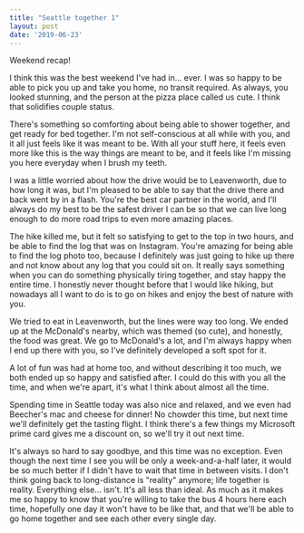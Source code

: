 ```yaml
---
title: "Seattle together 1"
layout: post
date: '2019-06-23'
---
```


Weekend recap!

I think this was the best weekend I've had in... ever. I was so happy to be able to pick you up and take you home, no transit required. As always, you looked stunning, and the person at the pizza place called us cute. I think that solidifies couple status.

There's something so comforting about being able to shower together, and get ready for bed together. I'm not self-conscious at all while with you, and it all just feels like it was meant to be. With all your stuff here, it feels even more like this is the way things are meant to be, and it feels like I'm missing you here everyday when I brush my teeth.

I was a little worried about how the drive would be to Leavenworth, due to how long it was, but I'm pleased to be able to say that the drive there and back went by in a flash. You're the best car partner in the world, and I'll always do my best to be the safest driver I can be so that we can live long enough to do more road trips to even more amazing places.

The hike killed me, but it felt so satisfying to get to the top in two hours, and be able to find the log that was on Instagram. You're amazing for being able to find the log photo too, because I definitely was just going to hike up there and not know about any log that you could sit on. It really says something when you can do something physically tiring together, and stay happy the entire time. I honestly never thought before that I would like hiking, but nowadays all I want to do is to go on hikes and enjoy the best of nature with you.

We tried to eat in Leavenworth, but the lines were way too long. We ended up at the McDonald's nearby, which was themed (so cute), and honestly, the food was great. We go to McDonald's a lot, and I'm always happy when I end up there with you, so I've definitely developed a soft spot for it. 

A lot of fun was had at home too, and without describing it too much, we both ended up so happy and satisfied after. I could do this with you all the time, and when we're apart, it's what I think about almost all the time. 

Spending time in Seattle today was also nice and relaxed, and we even had Beecher's mac and cheese for dinner! No chowder this time, but next time we'll definitely get the tasting flight. I think there's a few things my Microsoft prime card gives me a discount on, so we'll try it out next time.

It's always so hard to say goodbye, and this time was no exception. Even though the next time I see you will be only a week-and-a-half later, it would be so much better if I didn't have to wait that time in between visits. I don't think going back to long-distance is "reality" anymore; life together is reality. Everything else... isn't. It's all less than ideal. As much as it makes me so happy to know that you're willing to take the bus 4 hours here each time, hopefully one day it won't have to be like that, and that we'll be able to go home together and see each other  every single day.